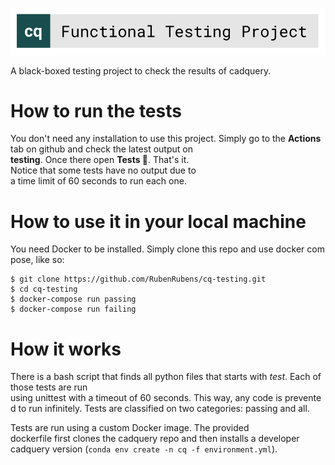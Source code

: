 ![](logo/cq_testing.svg)

A black-boxed testing project to check the results of cadquery.

# How to run the tests

You don't need any installation to use this project. Simply go to the **Actions** tab on github
and check the latest output on **testing**. Once there open **Tests 🧪**. That's it.
Notice that some tests have no output due to a time limit of 60 seconds to run each one.

# How to use it in your local machine

You need Docker to be installed. Simply clone this repo and use docker compose, like so:

```
$ git clone https://github.com/RubenRubens/cq-testing.git
$ cd cq-testing
$ docker-compose run passing
$ docker-compose run failing
```

# How it works

There is a bash script that finds all python files that starts with _test_. Each of those tests are run
using unittest with a timeout of 60 seconds. This way, any code is prevented to run infinitely. Tests are
classified on two categories: passing and all.

Tests are run using a custom Docker image. The provided dockerfile first clones the cadquery repo
and then installs a developer cadquery version (`conda env create -n cq -f environment.yml`).